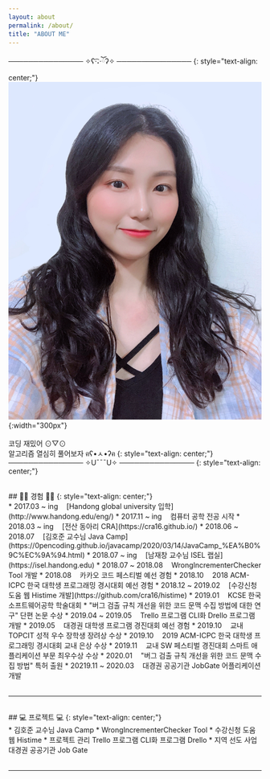 ```yaml
---
layout: about
permalink: /about/
title: "ABOUT ME"
---
```

───────────────  ✧ʕ·͡˔·ོʔ✧  ───────────────
{: style="text-align: center;"}
<br/>
![my_photo](/assets/img/profile/my_photo(3).jpeg){:width="300px"}  
<br/>
코딩 재밌어 ⊙▽⊙  
알고리즘 열심히 풀어보자  ฅʕ•ㅅ•ʔฅ
{: style="text-align: center;"}
<br/>
───────────────  ✧U¯¯¯U✧  ───────────────
{: style="text-align: center;"}
<br/>

<br/>
## 👩‍💻 경험 👩‍💻
{: style="text-align: center;"}
<br/>
* 2017.03 ~ ing ㅤ[Handong global university 입학](http://www.handong.edu/eng/)
* 2017.11 ~ ing ㅤ컴퓨터 공학 전공 시작
* 2018.03 ~ ing ㅤ[전산 동아리 CRA](https://cra16.github.io/)
* 2018.06 ~ 2018.07 ㅤ[김호준 교수님 Java Camp](https://0pencoding.github.io/javacamp/2020/03/14/JavaCamp_%EA%B0%9C%EC%9A%94.html)
* 2018.07 ~ ing ㅤ[남재창 교수님 ISEL 랩실](https://isel.handong.edu)
* 2018.07 ~ 2018.08 ㅤWrongIncrementerChecker Tool 개발
* 2018.08 ㅤ카카오 코드 페스티벌 예선 경험
* 2018.10 ㅤ2018 ACM-ICPC 한국 대학생 프로그래밍 경시대회 예선 경험
* 2018.12 ~ 2019.02 ㅤ[수강신청 도움 웹 Histime 개발](https://github.com/cra16/histime)
* 2019.01 ㅤKCSE 한국 소프트웨어공학 학술대회  
  * "버그 검출 규칙 개선을 위한 코드 문맥 수집 방법에 대한 연구" 단편 논문 수상
* 2019.04 ~ 2019.05 ㅤTrello 프로그램 CLI화  Drello 프로그램 개발
* 2019.05 ㅤ대경권 대학생 프로그램 경진대회 예선 경험
* 2019.10 ㅤ교내 TOPCIT 성적 우수 장학생 장려상 수상
* 2019.10 ㅤ2019 ACM-ICPC 한국 대학생 프로그래밍 경시대회 교내 은상 수상
* 2019.11 ㅤ교내 SW 페스티벌 경진대회 스마트 애플리케이션 부문 최우수상 수상
* 2020.01ㅤ "버그 검출 규칙 개선을 위한 코드 문맥 수집 방법" 특허 출원
* 20219.11 ~ 2020.03 ㅤ대경권 공공기관 JobGate 어플리케이션 개발
<br/>
<br/>

------------------------------------------------------------
<br/>
## 💻 프로젝트 💻
{: style="text-align: center;"}
<br/>
* 김호준 교수님 Java Camp
* WrongIncrementerChecker Tool
* 수강신청 도움 웹 Histime
* 프로젝트 관리 Trello 프로그램 CLI화 프로그램 Drello
* 지역 선도 사업 대경권 공공기관 Job Gate
<br/>
<br/>

------------------------------------------------------------